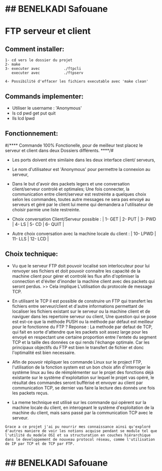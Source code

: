 
#		## BENELKADI Safouane ##




# 			FTP serveur et client




## Comment installer:

```
1- cd vers le dossier du projet
2- make
3- executer avec           ./ftpcli
   executer avec           ./ftpserv

4- Possibilité d'effacer les fichiers executable avec 'make clean'
```




## Commands implementer:

* Utiliser le username : 'Anonymous'
* ls cd pwd get put quit
* lls lcd lpwd





## Fonctionnement:

#/**** Commande 100% Fonctionelle, pour de meilleur test placez le serveur et client dans deux Dossiers différents.             ****/#

* Les ports doivent etre similaire dans les deux interface client/   serveurs, 

* Le nom d'utilisateur est 'Anonymous' pour permettre la connexion au serveur,

* Dans le but d'avoir des packets legers et une conversation client/serveur controlé et optimales; Une fois connecter, la communication entre client/serveur est restreinte a quelques choix selon les commandes, toutes autre messages ne sera pas envoyé au serveurs et géré par le client lui meme qui demandera a l'utilisateur de choisir parmie une liste restreinte.

* Choix conversation Client/Serveur possible :
       | 1- GET | 2- PUT | 3- PWD | 4- LS  | 5- CD  | 6- QUIT |

* Autre choix conversation avec la machine locale du client :
       | 10- LPWD | 11- LLS | 12- LCD |







## Choix technique:

* Vu que le serveur FTP doit pouvoir localisé son interlocuteur pour lui renvoyer ses fichiers et doit pouvoir connaitre les capacité de la machine client pour gérer et controlé les flux afin d'optimiser la connection et d'éviter d'inonder la machine client avec des packets qui seront perdus. >> Cela implique L'utilisation du protocole de message TCP.


* En utilisant le TCP il est possible de construire un FTP qui transfert les fichiers entre serveur/client et d'autre informations permettant de localiser les fichiers existant sur le serveur ou la machine client et de naviguer dans les repertoire serveur ou client, Une question qui se pose est est-ce que la méthode PUSH ou la méthode par défaut est meilleur pour le fonctionne du FTP ? Reponse : La methode par defaut de TCP, qui fait en sorte d'attendre que les packets soit assez large pour les envoyé en respectant une certaine proportion entre l'entete du segment TCP et la taille des données ce qui rends l'échange optimale. Car les principaux objectifs du FTP est bien le transfert de fichier et donc l'optimalité est bien necessaire.


* Afin de pouvoir répliquer les commande Linux sur le project FTP, l'utilisation de la fonction system est un bon choix afin d'interroger le système linux au lieu de réimplémenter sur le projet des fonctions déjà existante sur le système d'exploitation sur lequel le projet vas opéré, le résultat des commandes seront bufférisé et envoyer au client par communication TCP, se dernier vas faire la lecture des donnés une fois les packets reçus.



* La meme technique est utilisé sur les commande qui opèrent sur la machine locale du client, en interogeant le système d'exploitation de la machine du client, mais sans passé par la communication TCP avec le serveur.



```
Grace a ce projet j'ai pu nourrir mes connaissance ainsi qu'exploré d'autres maniere de voir les notions acquise pendant se module tel que l'utilité du modele OSI et sa structuration en couches hiérarchique  dans le developpement de nouveau protocol réseau, comme l'utilisation de IP par TCP et de TCP par FTP.
```


#		## BENELKADI Safouane ##





